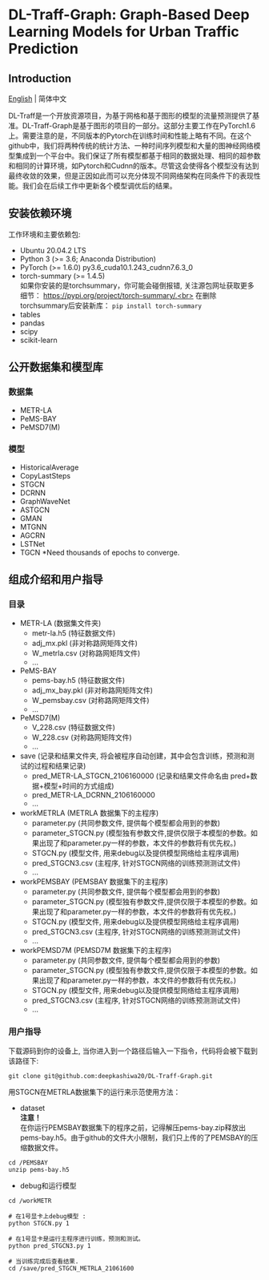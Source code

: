 # DL-Traff-Graph: Graph-Based Deep Learning Models for Urban Traffic Prediction

## Introduction
[English](README.md) | 简体中文

DL-Traff是一个开放资源项目，为基于网格和基于图形的模型的流量预测提供了基准。DL-Traff-Graph是基于图形的项目的一部分。这部分主要工作在PyTorch1.6上。需要注意的是，不同版本的Pytorch在训练时间和性能上略有不同。在这个github中，我们将两种传统的统计方法、一种时间序列模型和大量的图神经网络模型集成到一个平台中。我们保证了所有模型都基于相同的数据处理、相同的超参数和相同的计算环境，如Pytorch和Cudnn的版本。尽管这会使得各个模型没有达到最终收敛的效果，但是正因如此而可以充分体现不同网络架构在同条件下的表现性能。我们会在后续工作中更新各个模型调优后的结果。
## 安装依赖环境
工作环境和主要依赖包:
* Ubuntu 20.04.2 LTS
* Python 3 (>= 3.6; Anaconda Distribution)
* PyTorch (>= 1.6.0)  py3.6_cuda10.1.243_cudnn7.6.3_0
* torch-summary (>= 1.4.5) <br> 如果你安装的是torchsummary，你可能会碰倒报错, 关注源包网址获取更多细节： https://pypi.org/project/torch-summary/.<br> 在删除torchsummary后安装新库： ```pip install torch-summary```
* tables
* pandas
* scipy
* scikit-learn

## 公开数据集和模型库
### 数据集
* METR-LA
* PeMS-BAY
* PeMSD7(M)

### 模型
* HistoricalAverage
* CopyLastSteps
* STGCN
* DCRNN
* GraphWaveNet
* ASTGCN
* GMAN
* MTGNN
* AGCRN
* LSTNet
* TGCN *Need thousands of epochs to converge.

## 组成介绍和用户指导

### 目录
* METR-LA  (数据集文件夹)
  * metr-la.h5  (特征数据文件)
  * adj_mx.pkl  (非对称路网矩阵文件)
  * W_metrla.csv  (对称路网矩阵文件)
  * ...
* PeMS-BAY
  * pems-bay.h5  (特征数据文件)
  * adj_mx_bay.pkl  (非对称路网矩阵文件)
  * W_pemsbay.csv  (对称路网矩阵文件)
  * ...
* PeMSD7(M)
  * V_228.csv  (特征数据文件)
  * W_228.csv  (对称路网矩阵文件)
  * ...
* save  (记录和结果文件夹, 将会被程序自动创建，其中会包含训练，预测和测试的过程和结果记录)
  * pred_METR-LA_STGCN_2106160000  (记录和结果文件命名由 pred+数据+模型+时间的方式组成)    
  * pred_METR-LA_DCRNN_2106160000
  * ...
* workMETRLA  (METRLA 数据集下的主程序)
  * parameter.py  (共同参数文件, 提供每个模型都会用到的参数)
  * parameter_STGCN.py  (模型独有参数文件,提供仅限于本模型的参数。如果出现了和parameter.py一样的参数，本文件的参数将有优先权。)
  * STGCN.py  (模型文件, 用来debug以及提供模型网络给主程序调用)
  * pred_STGCN3.csv (主程序, 针对STGCN网络的训练预测测试文件)
  * ...
* workPEMSBAY  (PEMSBAY 数据集下的主程序)
  * parameter.py  (共同参数文件, 提供每个模型都会用到的参数)
  * parameter_STGCN.py  (模型独有参数文件,提供仅限于本模型的参数。如果出现了和parameter.py一样的参数，本文件的参数将有优先权。)
  * STGCN.py  (模型文件, 用来debug以及提供模型网络给主程序调用)
  * pred_STGCN3.csv (主程序, 针对STGCN网络的训练预测测试文件)
  * ...
* workPEMSD7M  (PEMSD7M 数据集下的主程序)
  * parameter.py  (共同参数文件, 提供每个模型都会用到的参数)
  * parameter_STGCN.py  (模型独有参数文件,提供仅限于本模型的参数。如果出现了和parameter.py一样的参数，本文件的参数将有优先权。)
  * STGCN.py  (模型文件, 用来debug以及提供模型网络给主程序调用)
  * pred_STGCN3.csv (主程序, 针对STGCN网络的训练预测测试文件)
  * ...
### 用户指导
下载源码到你的设备上, 当你进入到一个路径后输入一下指令，代码将会被下载到该路径下:
```
git clone git@github.com:deepkashiwa20/DL-Traff-Graph.git
```

用STGCN在METRLA数据集下的运行来示范使用方法：
* dataset 
<br>**注意！** <br>在你运行PEMSBAY数据集下的程序之前，记得解压pems-bay.zip释放出pems-bay.h5。由于github的文件大小限制，我们只上传的了PEMSBAY的压缩数据文件。
```
cd /PEMSBAY
unzip pems-bay.h5
```

* debug和运行模型
```
cd /workMETR

# 在1号显卡上debug模型 :
python STGCN.py 1

# 在1号显卡是运行主程序进行训练，预测和测试。
python pred_STGCN3.py 1

# 当训练完成后查看结果.
cd /save/pred_STGCN_METRLA_21061600

```
